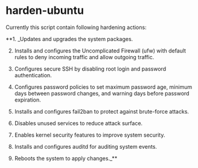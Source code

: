# harden-ubuntu
Currently this script contain following hardening actions: 

**1. _Updates and upgrades the system packages.

2. Installs and configures the Uncomplicated Firewall (ufw) with default rules to deny incoming traffic and allow outgoing traffic.

3. Configures secure SSH by disabling root login and password authentication.

4. Configures password policies to set maximum password age, minimum days between password changes, and warning days before password expiration.

5. Installs and configures fail2ban to protect against brute-force attacks.

6. Disables unused services to reduce attack surface.

7. Enables kernel security features to improve system security.

8. Installs and configures auditd for auditing system events.

9. Reboots the system to apply changes._**
